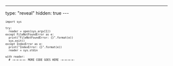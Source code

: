 ---
type: "reveal"
hidden: true
---<br>
<section>
	<pre class="stretch" style="font-size: .7em"><code class="python">import sys<br>
try:
  reader = open(sys.argv[1])
except FileNotFoundError as e:
  print("FileNotFoundError: {}".format(e))
  sys.exit()
except IndexError as e:
  print("IndexError: {}".format(e))
  reader = sys.stdin<br>
with reader:
  # -=-=-=-=- MORE CODE GOES HERE -=-=-=-=- </code></pre>
</section><br>